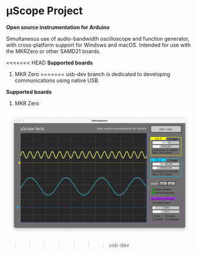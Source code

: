 # μScope Project
__Open source instrumentation for Arduino__

Simultaneous use of audio-bandwidth oscilloscope and function generator, with cross-platform support for Windows and macOS.
Intended for use with the MKRZero or other SAMD21 boards. 

<<<<<<< HEAD
__Supported boards__

1. MKR Zero
=======
usb-dev branch is dedicated to developing communications using native USB.

__Supported boards__

1. MKR Zero

![interface](img/screenshot.png)
>>>>>>> usb-dev
